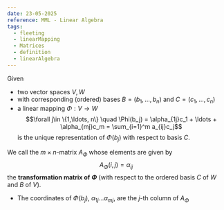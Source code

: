 ```yaml
---
date: 23-05-2025
reference: MML - Linear Algebra
tags:
  - fleeting
  - linearMapping
  - Matrices
  - definition
  - linearAlgebra
---
```

Given 
- two vector spaces $V,W$
- with corresponding (ordered) bases $B=(b_1,\ldots,b_n)$ and $C=(c_1,\ldots,c_n)$
- a linear mapping $\Phi: V \to W$ $$\forall j\in \{1,\ldots, n\} \quad \Phi(b_j) = \alpha_{1j}c_1 + \ldots + \alpha_{mj}c_m = \sum_{i=1}^m a_{ij}c_j$$
is the unique representation of $\Phi(b_j)$ with respect to basis $C$.

We call the $m\times n$-matrix $A_\Phi$ whose elements are given by $$A_\Phi(i,j) = \alpha_{ij}$$ the **transformation matrix of $\Phi$** (with respect to the ordered basis $C$ of $W$ and $B$ of $V$).

- The coordinates of $\Phi(b_j)$, $\alpha_{1j}\ldots\alpha_{mj}$, are the $j$-th column of $A_{\Phi}$